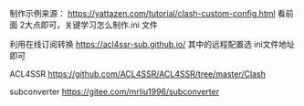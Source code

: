 制作示例来源：
https://yattazen.com/tutorial/clash-custom-config.html
看前面 2大点即可，关键学习怎么制作.ini 文件


利用在线订阅转换 
https://acl4ssr-sub.github.io/
其中的远程配置选 ini文件地址即可

ACL4SSR
https://github.com/ACL4SSR/ACL4SSR/tree/master/Clash

subconverter
https://gitee.com/mrliu1996/subconverter
